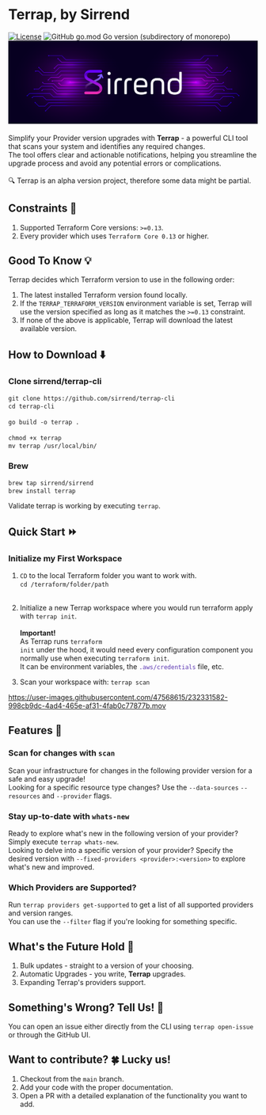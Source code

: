 # Terrap, by Sirrend
[![License](https://img.shields.io/badge/License-Apache_2.0-blue.svg)](https://opensource.org/licenses/Apache-2.0)  ![GitHub go.mod Go version (subdirectory of monorepo)](https://img.shields.io/github/go-mod/go-version/sirrend/terrap-cli?filename=go.mod)</br>
<img src="./docs/terrap-cover.png"/>
</br></br>
Simplify your Provider version upgrades with **Terrap** - a powerful CLI tool that scans your system and identifies any required changes. </br>
The tool offers clear and actionable notifications, helping you streamline the upgrade process and avoid any potential errors or complications.</br></br>
🔍 Terrap is an alpha version project, therefore some data might be partial.

## Constraints 🧱
1. Supported Terraform Core versions: `>=0.13`.
2. Every provider which uses `Terraform Core 0.13` or higher.

## Good To Know 💡
Terrap decides which Terraform version to use in the following order:
1. The latest installed Terraform version found locally.
2. If the `TERRAP_TERRAFORM_VERSION` environment variable is set, Terrap will use the version specified as long as it matches the `>=0.13` constraint.
3. If none of the above is applicable, Terrap will download the latest available version.

## How to Download ⬇️
### Clone sirrend/terrap-cli
```shell
git clone https://github.com/sirrend/terrap-cli
cd terrap-cli

go build -o terrap .

chmod +x terrap
mv terrap /usr/local/bin/
```

### Brew
```shell
brew tap sirrend/sirrend
brew install terrap
```

Validate terrap is working by executing `terrap`.

## Quick Start ⏩

### Initialize my First Workspace
1. `CD` to the local Terraform folder you want to work with.</br>
   `cd /terraform/folder/path`</br></br>

2. Initialize a new Terrap workspace where you would run terraform apply with `terrap init`.</br></br>
    <strong>Important!</strong> </br>
    As Terrap runs <code>terraform init</code> under the hood, it would need every configuration component you normally use when executing <code>terraform init</code>.</br>
    It can be environment variables, the <code style="color: #5C37B2">.aws/credentials</code> file, etc.


3. Scan your workspace with: `terrap scan`

https://user-images.githubusercontent.com/47568615/232331582-998cb9dc-4ad4-465e-af31-4fab0c77877b.mov

## Features 🚀
### Scan for changes with `scan`
Scan your infrastructure for changes in the following provider version for a safe and easy upgrade!</br>
Looking for a specific resource type changes? Use the `--data-sources` `--resources` and `--provider` flags.

### Stay up-to-date with `whats-new`
Ready to explore what's new in the following version of your provider? Simply execute `terrap whats-new`.</br>
Looking to delve into a specific version of your provider? Specify the desired version with `--fixed-providers <provider>:<version>` to explore what's new and improved.

### Which Providers are Supported?
Run `terrap providers get-supported` to get a list of all supported providers and version ranges.</br>
You can use the `--filter` flag if you're looking for something specific.


## What's the Future Hold 🔮
1. Bulk updates - straight to a version of your choosing.
2. Automatic Upgrades - you write, **Terrap** upgrades.
3. Expanding Terrap's providers support.

## Something's Wrong? Tell Us! 🚨
You can open an issue either directly from the CLI using `terrap open-issue` or through the GitHub UI.

## Want to contribute? 🍀 Lucky us!
1. Checkout from the `main` branch.
2. Add your code with the proper documentation.
3. Open a PR with a detailed explanation of the functionality you want to add.


